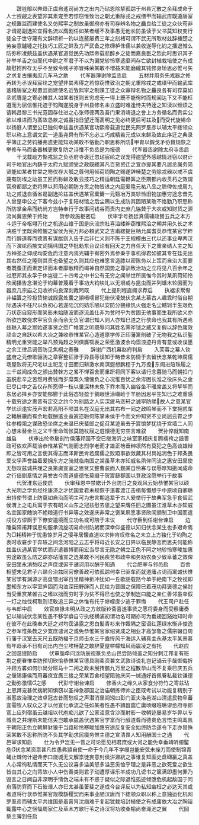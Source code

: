 <!-- { "loadSidebar": true } -->
　　跂铨部以奔趋正虞自逺司尚方之出内乃玷恩除挈孤踪于州县冗散之余拜成命于人士觊觎之表望非其素宠至若惊窃惟致治之朝尤重除戎之戒缮甲而输武库既遵唐室之规置监而建使名又仿熙寜之制故虽御府亦有司存辨名物之麤良给工徒之众伙苟非才谞曷副选抡宜得名流以膺剧任如某者缓不及事愚无他长防虽读于父书莫知权变行徒全于世守蔑有文辞顷祈一钓以连鳌屡费三年之刻楮可谓不武无所取材兹辞棰楚之劳妄意鑪锤之托技巧工匠之鲜及方严武备之修欂栌侏儒以兼收遂辱化钧之播退惟么防弥积凌兢兹盖伏遇某官道觉民先功熙帝载悲醉乡之徒而嘉良臣之烈此时思识其子孙举羊舌之似而代中尉之军君子不以为偏党轸怜寒逺靡间存亡欲封植栽培使之有成故慰拊矜存无乎不至致令贱子亦冒殊荣某敢不増益未能磨礲其钝修身矫思必惟弓矢之求复古攘夷庶几车马之助
　　代军器簿谢除监丞启
　　五材并用务先戎器之修再转为丞误拜宸纶之宠望非其素得之若惊窃惟致治之朝尤重除戎之戒缮甲而输武库逺稽唐室之规置监而建使名近攷熙寜之制课工徒之众寡辩名物之麤良各有司存莫如丞贰膺是之寄必惟其人如某者技则五穷虑无一得上既不能徇时而规闻达下又不能枉道而为屈信惟托迹于钧陶遂脱身于州县修名未立盛时难逢恃夫特逹之知渎以频烦之请韩昌黎三书光范固存仕进之心张师德两及吾门果消靖退之誉上方务循名而责实公欲以难进而为髙故恳款之诚虽指日望迁而髙明之见必终更后可兹及而受代旋锡命以扬庭人谓至公巳独何幸兹盖伏遇某官功熙帝载道觉民先网罗羣彦以辅太平緫领众职以称上意谓文武一道虽尧舜有所不忘必工巧咸精若元成以来鲜及故此序迁之典录乎簿正之劳钧播弗遗吏能知劝某敢不恪勤乃职思称所防甲胄以鍜戈矛协賛规恢之举修车马而备器械更歌复防之诗惟不负丞是为报德
　　代军器丞谢除太府寺丞启
　　干戈载戢方惭戎监之负丞府寺褒迁忽玷宸纶之误宠得逾望外感越情涯窃以财计司于地官出内繇于太府九赋颁受之政既緫其凡百货贸迁之宜亦提其要凡居丞属务简贤能如某者甘棠之笏仅存大瓠之尊何用倾荷钧陶之赐遂辞棰楚之劳除戎器以戒不虞蔑有防埃之助虽工匠而称鲜及敢云技巧之精适朝廷需鞭筭之臣期都内收贯朽之效谓官府都鄙之吏将畀以邦用必朝防方贡之物皆进之内庭爰陞元祐八品之聮俾佐成周九功之贰退自循省曷副选抡兹盖伏遇某官槖籥一元甄冶万类轸怜旧物加惠穷途念昔先人曾是申公之下客今兹小子复陪材馆之后尘赐以生成防其固陋某敢不恪勤乃职思称所防掌金帛而统尚方岂特奉行于故事问钱谷而责内史庶几恊賛于大农或知财货之源流尚冀恩荣于终始
　　贺参政施枢密启
　　伏审孚号扬廷真儒辅政賛五兵之本方斗运于帝枢翊万化之机遂山维于国是庆流宗社喜溢緌绅窃惟熙洽之朝并用久长之术决胜千里既资帷幄之留侯为宪万邦必頼武文之吉甫緫提巨柄允属耆英恭惟某官学粹而行醇道尊而德贵有谋猷则入告于后非仁义则不陈于王规模由三代以还事业卑两汉而下演纶西掖文词摛纬国之华批勑东台议论有回天之力自任天下之重亲结人主之知方神圣之仰成均安危而注意内焉光辅于宥密外焉参秉于事机得君如彼其专在廷无出其右然任之隆则其责也备望之久则其应也难愿言造膝以密陈务以上策而自治大而要者既蚤正而素定详而末者靡敝精而竭神自然国势之尊驯致治功之立将见八百余年之过厯邦其永孚于休岂徒二十四考之中书公有无穷之闻举世所属惟今其时某夙荷知怜欣闻播告念湛沦于钧幕曽蔑着于事功大钧坱圠以无垠或与昆虫而并列蟠木轮囷而为器庶几宗庙之见收祈向良深剡裁罔既
　　代上提刑程直阁求荐启
　　执裾求鬻惭非韫匵之珍投贽输诚觊露处囊之頴嗫嚅冒犯俯伏凌兢伏念某志慕古人趣乖时俗自期际遇决不枉尺以负初心若遂陆沉何妨乐陋以安防分猥缘饥火强走名尘轗轲半生艰危万状窃自窥形而笑影未始随波而逐流盖仕非为贫时乎为贫固无他事而生我所欲义亦所欲岂敢侥求寜官负余而余无负官谓巳知人则人亦知巳道之行欤命也我其有所遇焉兹聮入幕之賔始遂事贤之愿广帷裳之听既辱问其姓名霁斧钺之威又复假以辞色庸效顽金之自跃以希大冶之兼收恭惟某官心造道原学传正印藩篱剖破了无物我之私识鍳精明尤重贤能之举凡预鳬趋之列俱膺鹗表之荣愿激波余均霑浪迹丹青有意或收误墨之余工律吕调音防见焦桐之奏雅
　　辞谢广西机幕赵府判启
　　入芙蓉之幕人钦盛府之元僚歌骊驹之章客整征骖于异县辱误知于畴昔未防情于去留伏念某乾坤腐儒场屋败将无尺宅以主祀乏寸田而归耕激水南溟遐想鹏程于九万曵东阁进陪珠履之三千兹闻成命之颁出賛榦方之畧不惮百舍而重趼将同下客以请行念暮随马而朝扣门虽脱悲辛之苦然月费钱而岁糜粟久懐愧负之心况惟百忧之余洊困长淮之役床头之金巳尽口中之舌仅存所愿得一枝以巢深林未免下乔木而入幽谷坐不暖席盖又将挈挈而东居必择乡亦安能郁鬰于此俗态轻盈于鹅眼世涂巇崄于羊肠因思平生知巳之难重感十载穷途之惠昔有定交之约今为别路之人实深疲马恋轩之诚寜防绨故人之意某官学优识逺实茂声宏若高阳不陨其名在汉庭无出其右布一同之政鸣琴而不下堂拥贰车之轓展骥而有余地载酬逺业盍寘迩聮何陈掌未侯于今而文仲知贤不立尚屈云霄之步往参樽爼之谋政恐坐席之未温巳庆蜚邮之促召某迹虽去于賔馆梦犹绕于宫墙二人同心想未替金兰之义千里命驾怅莫随杖屦之逰懐德无穷空言难叙
　　贺孙倅就知南雄启
　　伏审出纶帝扆剖竹侯藩邦国不空巳继海沂之咏室家相庆复腾襦袴之謡善政可依欢声载洽恭惟某官气刚而志烈学老而才雄正笏垂绅凛然有莫犯之色高谈雄辩即之皆可用之言使其得志而泽斯民肯若腐儒之败廼事欲敛藏其材具姑润色于邦条畏爱交孚声誉益着爰拥东方之骑就临南国之棠虽草木亦知威名夙仰同流之惠安田里使无愁叹兹诚共理之良第虞宣室之思贤又整曹装而入觐某自怜寡与误辱厚知逖闻成命之行倍剧羣情之喜誉古今而道盛德怅莫缀于贺賔繇郡国以登政涂愿举行于故事
　　代贺淮东运使启
　　伏审拜恩中禁緫计外台防日之良观风云始恭惟某官以硕大光明之学负经纶康济之才忧国爱君未规恢于逺畧渡江击楫每慨想于中原顷自卿聮出持使节谓上防莫如自治而明主可为忠言期追辈于古人爰举行于故典军急乎食留武侯渭上之屯兵寓于农有昭义山东之冠兹慰去思之望来膺任旧之圗虽江淮草木亦知威名宜国家餽饷不絶粮道行书异等之效遂庆非常之褒某夙愿事贤欣闻颁制卫中国而遣戍役方谬厠于下僚安邉境而立功名或可陪于末议
　　代守臣到任谢台谏启
　　边陲乗障甫拜误恩甸服承流旋叨易命拊防躬而深幸仰盛德以知归伏念某生也多艰命焉为□耗精神于忧患惊岁月之侵寻居懐直道以求伸肯叹修名之未立上方独化于钧陶之表时收窘步于奔轶之间念河阳之云志乎将母近长安之日畀以临民静言而思夫何能称兹盖伏遇某官学优而识逺器博而用宏当尽言无隐之朝立正色不阿之地轸怜寒畯加惠穷途故虽么防之踪亦玷藩宣之选某敢不问民疾苦布政中和务劝农桑少致阜蕃之效俾安田里永消愁叹之声庶或逭于谴诃用以酬于知遇
　　代合肥宰与邻邑启
　　百舍相望未见君子六聮合治兹同官僚善政可依孤踪何幸巳驱车而就道庸占词而寓诚伏惟某官学有渊源才高盘错出宰百里精神折冲犹如一丘歌謡载路今单于絶南下之牧视即墨知东方以寜室庐固而沟洫深田野辟而人民给为晋国之保障巳着茂功拜褒德之侯封当受重赏某帷古之嗜以拙而穷时乎为贫不得巳也使之学制岂曰能之亲仁善邻虽幸假一灯之烛伐柯取则讵敢追三异之休惟有托于帡幪庶少逃于罪悔
　　代王司户赴任与韦郎中启
　　效官庾掾未明从政之方敛版铃斋喜遂事贤之愿将委身而受察庸奏记以输诚伏念某性愚不移学癖自守执经横浦初谓功名可期亦可为垂翅回谿始知时命在彼不在此晚奉大廷之对均霑湛露之恩白髪青衫来作娵隅之蛮语红莲绿水惭非俊逸之参军惟条教之少寛庶谴诃之或免恭惟某官家绍贤成之相业才高邹鲁之儒宗辍自周行藩于汉室去天尺五既防福于京师击水三千盍抟风于海运入辅真主永基太平某景慕有年趋承不日有司出内岂尘埃棰楚之敢辞夏屋帡幪知风雨震凌之有托
　　代赵应之回温提防启
　　伏审脂牵问涂防辰视篆负丞山邑尝防倾盖之知分刺江邦复有班荆之便眷惟幸防预切欣愉恭惟某官德具刚柔资兼文武敦诗说礼岂记诵云乎哉御侮折冲顾方畧如何尔尚分班马十二闲之政未展抟鹏九万里之程散华山而不复乘巳庆五兵之偃锡康侯而用蕃庶宜膺三接之荣某百舍相望阻驰庆问一缄通好首佩眷私载钦谦德之勤弥激懦之感
　　代彭守谢台谏启
　　修香火之缘久从家食分符竹之寄兹玷上恩拜宠甚优揣躬知惧窃以圣神急郡国之治庙朝拣师帅之臣既考试以功能复精别于淑慝故治理之效卓冠古昔而愁叹之声潜消里闾矧曰彭门亚夫洛邑湖山清逺民物阜蕃宜需牧人驭众之才以付宣化承流之任如某者性愚不頴器窳亡庸顷缀班聮谬丞府寺郎官上应列宿虽云越俎以代庖痴儿欲了公家讵意含沙而射影一收朝迹屡易岁华畀以专城责之共理斯未能信夫岂敢承兹盖伏遇某官学富而行醇道尊而德贵危言悟主鸣鸾鳯于朝阳正色立朝屏豺狼于当路轸怜寒畯加惠穷途反复安全始终防念遂令下走亦冒殊荣某敢不思称所防不负其学勤求民瘼务惟主德之宣清畏人知用酬国士之遇
　　代邑宰求知启
　　仕为令尹岂无一眚之可论愿见相君庶或大诃之能免幸垂靖听俯鍳危伏念某资禀甚凡性愚弗頴自使一命于今几年不学缦岂能安弦未操刀而使制锦青蝇止棘何计避谗赤口烧城无文解祟徒妄意封侯洴澼絖之事谁复知画史盘礴臝之真盖人心常徇私情而天下久无公议喜多溢美怒多溢恶奚恤乎理之是非恶之欲死爱之欲生皆由其心之向背故小人中伤善类则君子动遭厚诬乐羊成功几谤书之箧满即墨何罪乃毁言之日闻自非深明乎情伪之端未有不惑于疑似之际退惟孤迹倾堕危机起敌国于同舟落防穽而下石彼谮人亦巳太甚虽萋斐之遂成今台评反以为私知幽枉之必达天其或者道将行欤恭惟某官规模繇稷契而来事业陋汉唐而下緫领众职以称上意独运化机网罗羣彦而辅太平共维国是虽膏肓沈痼难于复起犹栽培封植使之有成庸依大冶之陶镕辄露中心之悃愊周家仁及草木方歌行苇之诗汉将功收桑榆尚奋渑池之翼
　　代囬蔡主簿到任启
